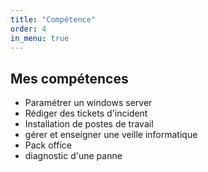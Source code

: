 ```yaml
---
title: "Compétence"
order: 4
in_menu: true
---
```

<section class="skills">
        <h2>Mes compétences</h2>
        <ul>
            <li>Paramétrer un windows server</li>
            <li>Rédiger des tickets d'incident</li>
            <li>Installation de postes de travail</li>
            <li>gérer et enseigner une veille informatique</li>
            <li>Pack office</li>
            <li>diagnostic d'une panne</li>
        </ul>
    </section> 
